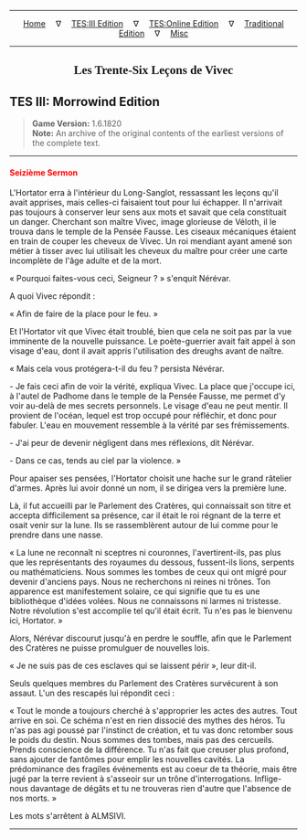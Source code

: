 
---

<!-- Jekyll Page Links -->

<center>
<a href="../../../../index.html">Home</a>
&emsp;&nabla;&emsp;
<a href="../../../index-tes3.html">TES:III Edition</a>
&emsp;&nabla;&emsp;
<a href="../../../index-teso.html">TES:Online Edition</a>
&emsp;&nabla;&emsp;
<a href="../../../index-traditional.html">Traditional Edition</a>
&emsp;&nabla;&emsp;
<a href="../../../index-misc.html">Misc</a>
</center>

<!-- Markdown Body Below: -->

---

<center>
<h2><span style="font-family:Georgia">Les Trente-Six Leçons de Vivec</span></h2>
</center>

## TES III: Morrowind Edition

> __Game Version:__ 1.6.1820\
> __Note:__ An archive of the original contents of the earliest versions of the complete text.

---

#### <span style="color:red">Seizième Sermon</span>

L'Hortator erra à l'intérieur du Long-Sanglot, ressassant les leçons qu'il avait apprises, mais celles-ci faisaient tout pour lui échapper. Il n'arrivait pas toujours à conserver leur sens aux mots et savait que cela constituait un danger. Cherchant son maître Vivec, image glorieuse de Véloth, il le trouva dans le temple de la Pensée Fausse. Les ciseaux mécaniques étaient en train de couper les cheveux de Vivec. Un roi mendiant ayant amené son métier à tisser avec lui utilisait les cheveux du maître pour créer une carte incomplète de l'âge adulte et de la mort.

« Pourquoi faites-vous ceci, Seigneur ? » s'enquit Nérévar.

A quoi Vivec répondit :

« Afin de faire de la place pour le feu. »


Et l'Hortator vit que Vivec était troublé, bien que cela ne soit pas par la vue imminente de la nouvelle puissance. Le poète-guerrier avait fait appel à son visage d'eau, dont il avait appris l'utilisation des dreughs avant de naître.

« Mais cela vous protégera-t-il du feu ? persista Névérar.

\- Je fais ceci afin de voir la vérité, expliqua Vivec. La place que j'occupe ici, à l'autel de Padhome dans le temple de la Pensée Fausse, me permet d'y voir au-delà de mes secrets personnels. Le visage d'eau ne peut mentir. Il provient de l'océan, lequel est trop occupé pour réfléchir, et donc pour fabuler. L'eau en mouvement ressemble à la vérité par ses frémissements.

\- J'ai peur de devenir négligent dans mes réflexions, dit Nérévar.

\- Dans ce cas, tends au ciel par la violence. »

Pour apaiser ses pensées, l'Hortator choisit une hache sur le grand râtelier d'armes. Après lui avoir donné un nom, il se dirigea vers la première lune.

Là, il fut accueilli par le Parlement des Cratères, qui connaissait son titre et accepta difficilement sa présence, car il était le roi régnant de la terre et osait venir sur la lune. Ils se rassemblèrent autour de lui comme pour le prendre dans une nasse.

« La lune ne reconnaît ni sceptres ni couronnes, l'avertirent-ils, pas plus que les représentants des royaumes du dessous, fussent-ils lions, serpents ou mathématiciens. Nous sommes les tombes de ceux qui ont migré pour devenir d'anciens pays. Nous ne recherchons ni reines ni trônes. Ton apparence est manifestement solaire, ce qui signifie que tu es une bibliothèque d'idées volées. Nous ne connaissons ni larmes ni tristesse. Notre révolution s'est accomplie tel qu'il était écrit. Tu n'es pas le bienvenu ici, Hortator. »

Alors, Nérévar discourut jusqu'à en perdre le souffle, afin que le Parlement des Cratères ne puisse promulguer de nouvelles lois.

« Je ne suis pas de ces esclaves qui se laissent périr », leur dit-il.

Seuls quelques membres du Parlement des Cratères survécurent à son assaut. L'un des rescapés lui répondit ceci :

« Tout le monde a toujours cherché à s'approprier les actes des autres. Tout arrive en soi. Ce schéma n'est en rien dissocié des mythes des héros. Tu n'as pas agi poussé par l'instinct de création, et tu vas donc retomber sous le poids du destin. Nous sommes des tombes, mais pas des cercueils. Prends conscience de la différence. Tu n'as fait que creuser plus profond, sans ajouter de fantômes pour emplir les nouvelles cavités. La prédominance des fragiles événements est au coeur de ta théorie, mais être jugé par la terre revient à s'asseoir sur un trône d'interrogations. Inflige-nous davantage de dégâts et tu ne trouveras rien d'autre que l'absence de nos morts. »

Les mots s'arrêtent à ALMSIVI.

---
